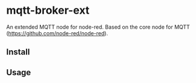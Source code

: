 # mqtt-broker-ext
An extended MQTT node for node-red. Based on the core node for MQTT (https://github.com/node-red/node-red).

Install
-------


Usage
-----
